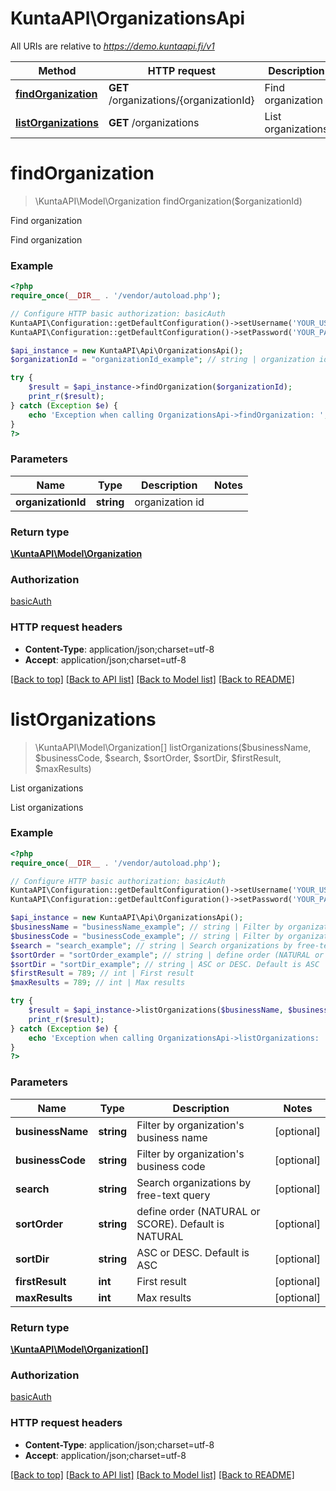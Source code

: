 # KuntaAPI\OrganizationsApi

All URIs are relative to *https://demo.kuntaapi.fi/v1*

Method | HTTP request | Description
------------- | ------------- | -------------
[**findOrganization**](OrganizationsApi.md#findOrganization) | **GET** /organizations/{organizationId} | Find organization
[**listOrganizations**](OrganizationsApi.md#listOrganizations) | **GET** /organizations | List organizations


# **findOrganization**
> \KuntaAPI\Model\Organization findOrganization($organizationId)

Find organization

Find organization

### Example
```php
<?php
require_once(__DIR__ . '/vendor/autoload.php');

// Configure HTTP basic authorization: basicAuth
KuntaAPI\Configuration::getDefaultConfiguration()->setUsername('YOUR_USERNAME');
KuntaAPI\Configuration::getDefaultConfiguration()->setPassword('YOUR_PASSWORD');

$api_instance = new KuntaAPI\Api\OrganizationsApi();
$organizationId = "organizationId_example"; // string | organization id

try {
    $result = $api_instance->findOrganization($organizationId);
    print_r($result);
} catch (Exception $e) {
    echo 'Exception when calling OrganizationsApi->findOrganization: ', $e->getMessage(), PHP_EOL;
}
?>
```

### Parameters

Name | Type | Description  | Notes
------------- | ------------- | ------------- | -------------
 **organizationId** | **string**| organization id |

### Return type

[**\KuntaAPI\Model\Organization**](../Model/Organization.md)

### Authorization

[basicAuth](../../README.md#basicAuth)

### HTTP request headers

 - **Content-Type**: application/json;charset=utf-8
 - **Accept**: application/json;charset=utf-8

[[Back to top]](#) [[Back to API list]](../../README.md#documentation-for-api-endpoints) [[Back to Model list]](../../README.md#documentation-for-models) [[Back to README]](../../README.md)

# **listOrganizations**
> \KuntaAPI\Model\Organization[] listOrganizations($businessName, $businessCode, $search, $sortOrder, $sortDir, $firstResult, $maxResults)

List organizations

List organizations

### Example
```php
<?php
require_once(__DIR__ . '/vendor/autoload.php');

// Configure HTTP basic authorization: basicAuth
KuntaAPI\Configuration::getDefaultConfiguration()->setUsername('YOUR_USERNAME');
KuntaAPI\Configuration::getDefaultConfiguration()->setPassword('YOUR_PASSWORD');

$api_instance = new KuntaAPI\Api\OrganizationsApi();
$businessName = "businessName_example"; // string | Filter by organization's business name
$businessCode = "businessCode_example"; // string | Filter by organization's business code
$search = "search_example"; // string | Search organizations by free-text query
$sortOrder = "sortOrder_example"; // string | define order (NATURAL or SCORE). Default is NATURAL
$sortDir = "sortDir_example"; // string | ASC or DESC. Default is ASC
$firstResult = 789; // int | First result
$maxResults = 789; // int | Max results

try {
    $result = $api_instance->listOrganizations($businessName, $businessCode, $search, $sortOrder, $sortDir, $firstResult, $maxResults);
    print_r($result);
} catch (Exception $e) {
    echo 'Exception when calling OrganizationsApi->listOrganizations: ', $e->getMessage(), PHP_EOL;
}
?>
```

### Parameters

Name | Type | Description  | Notes
------------- | ------------- | ------------- | -------------
 **businessName** | **string**| Filter by organization&#39;s business name | [optional]
 **businessCode** | **string**| Filter by organization&#39;s business code | [optional]
 **search** | **string**| Search organizations by free-text query | [optional]
 **sortOrder** | **string**| define order (NATURAL or SCORE). Default is NATURAL | [optional]
 **sortDir** | **string**| ASC or DESC. Default is ASC | [optional]
 **firstResult** | **int**| First result | [optional]
 **maxResults** | **int**| Max results | [optional]

### Return type

[**\KuntaAPI\Model\Organization[]**](../Model/Organization.md)

### Authorization

[basicAuth](../../README.md#basicAuth)

### HTTP request headers

 - **Content-Type**: application/json;charset=utf-8
 - **Accept**: application/json;charset=utf-8

[[Back to top]](#) [[Back to API list]](../../README.md#documentation-for-api-endpoints) [[Back to Model list]](../../README.md#documentation-for-models) [[Back to README]](../../README.md)

